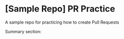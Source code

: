 # [Sample Repo] PR Practice
A sample repo for practicing how to create Pull Requests

Summary section: